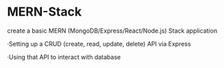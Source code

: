 # MERN-Stack
create a basic MERN (MongoDB/Express/React/Node.js) Stack application

·Setting up a CRUD (create, read, update, delete) API via Express

·Using that API to interact with database 
